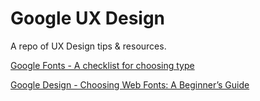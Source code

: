 # Google UX Design

A repo of UX Design tips & resources.

[Google Fonts - A checklist for choosing type](https://fonts.google.com/knowledge/choosing_type/a_checklist_for_choosing_type)

[Google Design - Choosing Web Fonts: A Beginner’s Guide](https://design.google/library/choosing-web-fonts-beginners-guide)

